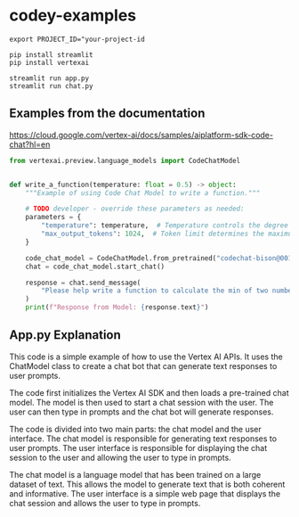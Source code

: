 # codey-examples


```
export PROJECT_ID="your-project-id

pip install streamlit 
pip install vertexai

streamlit run app.py
streamlit run chat.py
```


## Examples from the documentation 

https://cloud.google.com/vertex-ai/docs/samples/aiplatform-sdk-code-chat?hl=en

```python
from vertexai.preview.language_models import CodeChatModel


def write_a_function(temperature: float = 0.5) -> object:
    """Example of using Code Chat Model to write a function."""

    # TODO developer - override these parameters as needed:
    parameters = {
        "temperature": temperature,  # Temperature controls the degree of randomness in token selection.
        "max_output_tokens": 1024,  # Token limit determines the maximum amount of text output.
    }

    code_chat_model = CodeChatModel.from_pretrained("codechat-bison@001")
    chat = code_chat_model.start_chat()

    response = chat.send_message(
        "Please help write a function to calculate the min of two numbers", **parameters
    )
    print(f"Response from Model: {response.text}")
```


## App.py Explanation

This code is a simple example of how to use the Vertex AI APIs. It uses the ChatModel class to create a chat bot that can generate text responses to user prompts. 

The code first initializes the Vertex AI SDK and then loads a pre-trained chat model. The model is then used to start a chat session with the user. The user can then type in prompts and the chat bot will generate responses.

The code is divided into two main parts: the chat model and the user interface. The chat model is responsible for generating text responses to user prompts. The user interface is responsible for displaying the chat session to the user and allowing the user to type in prompts.

The chat model is a language model that has been trained on a large dataset of text. This allows the model to generate text that is both coherent and informative. The user interface is a simple web page that displays the chat session and allows the user to type in prompts.